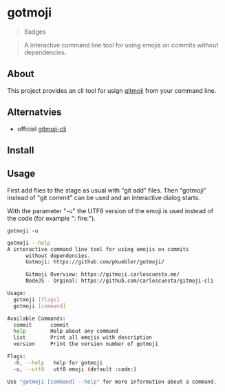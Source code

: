 # gotmoji

> Badges

> A interactive command line tool for using emojis on commits without dependencies.

## About

This project provides an cli tool for usign [gitmoji](https://gitmoji.carloscuesta.me/) from your command line.

## Alternatvies

- official [gitmoji-cli](https://gitmoji.carloscuesta.me/)

## Install

## Usage

First add files to the stage as usual with "git add" files. Then "gotmoji" instead of "git commit" can be used and an interactive dialog starts.

With the parameter "-u" the UTF8 version of the emoji is used instead of the code (for example ": fire:").

```
gotmoji -u
```

```bash
gotmoji --help
A interactive command line tool for using emojis on commits
      without dependencies.
      Gotmoji: https://github.com/pkuebler/gotmoji/

      Gitmoji Overview: https://gitmoji.carloscuesta.me/
      NodeJS - Orginal: https://github.com/carloscuesta/gitmoji-cli

Usage:
  gotmoji [flags]
  gotmoji [command]

Available Commands:
  commit      commit
  help        Help about any command
  list        Print all emojis with description
  version     Print the version number of gotmoji

Flags:
  -h, --help   help for gotmoji
  -u, --utf8   utf8 emoji (default :code:)

Use "gotmoji [command] --help" for more information about a command.
```

